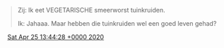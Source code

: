 > Zij: Ik eet VEGETARISCHE smeerworst tuinkruiden\.   
>   
> Ik: Jahaaa\. Maar hebben die tuinkruiden wel een goed leven gehad?

<img src="../../media/tweet.ico" width="12" /> [Sat Apr 25 13:44:28 +0000 2020](https://twitter.com/DromerDenker/status/1254043604512903175)